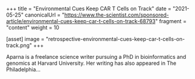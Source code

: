 +++
title = "Environmental Cues Keep CAR T Cells on Track"
date = "2021-05-25"
canonicalUrl = "https://www.the-scientist.com/sponsored-article/environmental-cues-keep-car-t-cells-on-track-68793"
fragment = "content"
weight = 10

[asset]
    image = "retrospective-environmental-cues-keep-car-t-cells-on-track.png"
+++

Aparna is a freelance science writer pursuing a PhD in bioinformatics and 
genomics at Harvard University. Her writing has also appeared in The 
Philadelphia...
